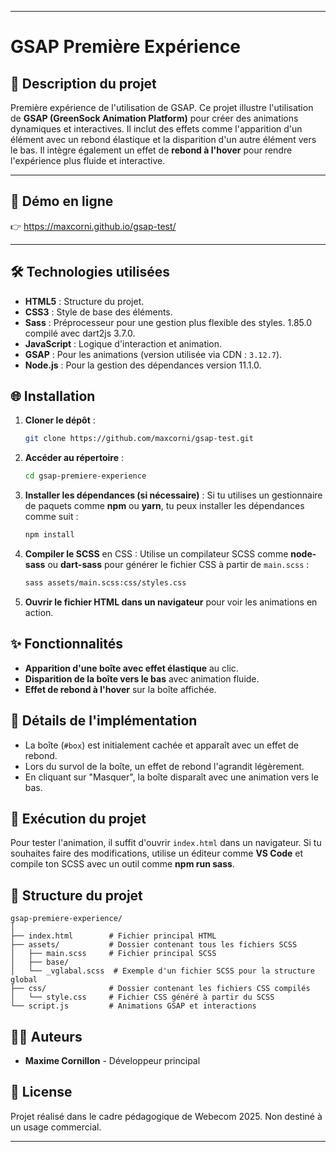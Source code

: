 
---

# **GSAP Première Expérience**

## 🚀 **Description du projet**
Première expérience de l'utilisation de GSAP.
Ce projet illustre l'utilisation de **GSAP (GreenSock Animation Platform)** pour créer des animations dynamiques et interactives. Il inclut des effets comme l'apparition d'un élément avec un rebond élastique et la disparition d'un autre élément vers le bas. Il intègre également un effet de **rebond à l'hover** pour rendre l'expérience plus fluide et interactive.

---

## 🚀 **Démo en ligne**
👉 https://maxcorni.github.io/gsap-test/

---


## 🛠️ **Technologies utilisées**
- **HTML5** : Structure du projet.
- **CSS3** : Style de base des éléments.
- **Sass** : Préprocesseur pour une gestion plus flexible des styles. 1.85.0 compilé avec dart2js 3.7.0.
- **JavaScript** : Logique d'interaction et animation.
- **GSAP** : Pour les animations (version utilisée via CDN : `3.12.7`).
- **Node.js** : Pour la gestion des dépendances version 11.1.0.

## 🌐 **Installation**
1. **Cloner le dépôt** :
   ```bash
   git clone https://github.com/maxcorni/gsap-test.git
   ```

2. **Accéder au répertoire** :
   ```bash
   cd gsap-premiere-experience
   ```

3. **Installer les dépendances (si nécessaire)** :
   Si tu utilises un gestionnaire de paquets comme **npm** ou **yarn**, tu peux installer les dépendances comme suit :
   ```bash
   npm install
   ```

4. **Compiler le SCSS** en CSS :
   Utilise un compilateur SCSS comme **node-sass** ou **dart-sass** pour générer le fichier CSS à partir de `main.scss` :
   ```bash
   sass assets/main.scss:css/styles.css
   ```

5. **Ouvrir le fichier HTML dans un navigateur** pour voir les animations en action.

## ✨ **Fonctionnalités**
- **Apparition d'une boîte avec effet élastique** au clic.
- **Disparition de la boîte vers le bas** avec animation fluide.
- **Effet de rebond à l'hover** sur la boîte affichée.

## 📝 **Détails de l'implémentation**
- La boîte (`#box`) est initialement cachée et apparaît avec un effet de rebond.
- Lors du survol de la boîte, un effet de rebond l'agrandit légèrement.
- En cliquant sur "Masquer", la boîte disparaît avec une animation vers le bas.

## 🔧 **Exécution du projet**
Pour tester l'animation, il suffit d'ouvrir `index.html` dans un navigateur. Si tu souhaites faire des modifications, utilise un éditeur comme **VS Code** et compile ton SCSS avec un outil comme **npm run sass**.


## 📂 **Structure du projet**
```
gsap-premiere-experience/
│
├── index.html        # Fichier principal HTML
├── assets/           # Dossier contenant tous les fichiers SCSS
│   ├── main.scss     # Fichier principal SCSS
│   ├── base/ 
│   └── _vglabal.scss  # Exemple d'un fichier SCSS pour la structure global
├── css/              # Dossier contenant les fichiers CSS compilés
│   └── style.css     # Fichier CSS généré à partir du SCSS
└── script.js         # Animations GSAP et interactions
```

## 👨‍💻 **Auteurs**
- **Maxime Cornillon** - Développeur principal

## 📝 **License**
Projet réalisé dans le cadre pédagogique de Webecom 2025. Non destiné à un usage commercial.

---



